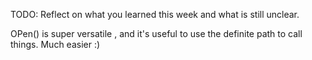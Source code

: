 TODO: Reflect on what you learned this week and what is still unclear.


OPen() is super versatile , and it's useful to use the definite path to call things. Much easier :)